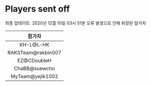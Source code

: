 # Players sent off
최종 업데이트: 2020년 12월 10일 03시 51분
오류 발생으로 인해 퇴장된 참가자




| 참가자 |
|:---:|
| KH-L@L-HK |
| RAKSTeam@rakbin007 |
| EZ@CDoubleH |
| ChaBB@suewcho |
| MyTeam@yejik1002 |